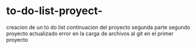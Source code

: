 # to-do-list-proyect-
creacion de un to do list
continuacion del  proyecto segunda parte
segundo proyecto actualizado
error en la carga de archivos al git en el primer  proyecto


